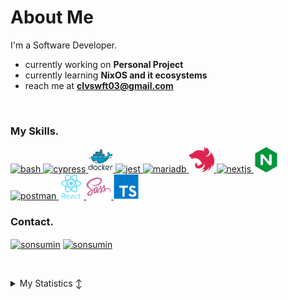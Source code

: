 # About Me

I'm a Software Developer.

- currently working on **Personal Project**
- currently learning **NixOS and it ecosystems**
- reach me at **clvswft03@gmail.com**

&nbsp;

<h3 align="left">My Skills.</h3>
<p align="left"> <a href="https://www.gnu.org/software/bash/" target="_blank" rel="noreferrer"> <img src="https://www.vectorlogo.zone/logos/gnu_bash/gnu_bash-icon.svg" alt="bash" width="40" height="40"/> </a> <a href="https://www.cypress.io" target="_blank" rel="noreferrer"> <img src="https://raw.githubusercontent.com/simple-icons/simple-icons/6e46ec1fc23b60c8fd0d2f2ff46db82e16dbd75f/icons/cypress.svg" alt="cypress" width="40" height="40"/> </a> <a href="https://www.docker.com/" target="_blank" rel="noreferrer"> <img src="https://raw.githubusercontent.com/devicons/devicon/master/icons/docker/docker-original-wordmark.svg" alt="docker" width="40" height="40"/> </a> <a href="https://jestjs.io" target="_blank" rel="noreferrer"> <img src="https://www.vectorlogo.zone/logos/jestjsio/jestjsio-icon.svg" alt="jest" width="40" height="40"/> </a> <a href="https://mariadb.org/" target="_blank" rel="noreferrer"> <img src="https://www.vectorlogo.zone/logos/mariadb/mariadb-icon.svg" alt="mariadb" width="40" height="40"/> </a> <a href="https://nestjs.com/" target="_blank" rel="noreferrer"> <img src="https://raw.githubusercontent.com/devicons/devicon/master/icons/nestjs/nestjs-plain.svg" alt="nestjs" width="40" height="40"/> </a> <a href="https://nextjs.org/" target="_blank" rel="noreferrer"> <img src="https://cdn.worldvectorlogo.com/logos/nextjs-2.svg" alt="nextjs" width="40" height="40"/> </a> <a href="https://www.nginx.com" target="_blank" rel="noreferrer"> <img src="https://raw.githubusercontent.com/devicons/devicon/master/icons/nginx/nginx-original.svg" alt="nginx" width="40" height="40"/> </a> <a href="https://postman.com" target="_blank" rel="noreferrer"> <img src="https://www.vectorlogo.zone/logos/getpostman/getpostman-icon.svg" alt="postman" width="40" height="40"/> </a> <a href="https://reactjs.org/" target="_blank" rel="noreferrer"> <img src="https://raw.githubusercontent.com/devicons/devicon/master/icons/react/react-original-wordmark.svg" alt="react" width="40" height="40"/> </a> <a href="https://sass-lang.com" target="_blank" rel="noreferrer"> <img src="https://raw.githubusercontent.com/devicons/devicon/master/icons/sass/sass-original.svg" alt="sass" width="40" height="40"/> </a> <a href="https://www.typescriptlang.org/" target="_blank" rel="noreferrer"> <img src="https://raw.githubusercontent.com/devicons/devicon/master/icons/typescript/typescript-original.svg" alt="typescript" width="40" height="40"/> </a> </p>

<h3 align="left">Contact.</h3>
<p align="left"> <a href="https://linkedin.com/in/sonsumin" target="blank"><img align="center" src="https://raw.githubusercontent.com/rahuldkjain/github-profile-readme-generator/master/src/images/icons/Social/github.svg" alt="sonsumin" height="30" width="40" /></a> <a href="https://linkedin.com/in/sonsumin" target="blank"><img align="center" src="https://raw.githubusercontent.com/rahuldkjain/github-profile-readme-generator/master/src/images/icons/Social/linked-in-alt.svg" alt="sonsumin" height="30" width="40" /></a>
</p>

&nbsp;

<details>
 <summary>My Statistics ↕️</summary>

<!--START_SECTION:waka-->
![Code Time](http://img.shields.io/badge/Code%20Time-2%2C024%20hrs%2054%20mins-blue)

![Profile Views](http://img.shields.io/badge/Profile%20Views-0-blue)

**🐱 My GitHub Data** 

> 📦 12.9 MB Used in GitHub's Storage 
 > 
> 🏆 733 Contributions in the Year 2024
 > 
> 💼 Opted to Hire
 > 
> 📜 583 Public Repositories 
 > 
> 🔑 162 Private Repositories 
 > 
**I'm a Night 🦉** 

```text
🌞 Morning                3596 commits        ██░░░░░░░░░░░░░░░░░░░░░░░   07.44 % 
🌆 Daytime                17187 commits       █████████░░░░░░░░░░░░░░░░   35.57 % 
🌃 Evening                18049 commits       █████████░░░░░░░░░░░░░░░░   37.35 % 
🌙 Night                  9491 commits        █████░░░░░░░░░░░░░░░░░░░░   19.64 % 
```
📅 **I'm Most Productive on Monday** 

```text
Monday                   8726 commits        █████░░░░░░░░░░░░░░░░░░░░   18.06 % 
Tuesday                  8347 commits        ████░░░░░░░░░░░░░░░░░░░░░   17.27 % 
Wednesday                7447 commits        ████░░░░░░░░░░░░░░░░░░░░░   15.41 % 
Thursday                 7300 commits        ████░░░░░░░░░░░░░░░░░░░░░   15.11 % 
Friday                   7318 commits        ████░░░░░░░░░░░░░░░░░░░░░   15.14 % 
Saturday                 4251 commits        ██░░░░░░░░░░░░░░░░░░░░░░░   08.80 % 
Sunday                   4934 commits        ███░░░░░░░░░░░░░░░░░░░░░░   10.21 % 
```


📊 **This Week I Spent My Time On** 

```text
🕑︎ Time Zone: Asia/Seoul

💬 Programming Languages: 
No Activity Tracked This Week

🔥 Editors: 
No Activity Tracked This Week

💻 Operating System: 
No Activity Tracked This Week
```

**I Mostly Code in TypeScript** 

```text
TypeScript               32 repos            █████░░░░░░░░░░░░░░░░░░░░   21.33 % 
JavaScript               30 repos            █████░░░░░░░░░░░░░░░░░░░░   20.00 % 
Python                   28 repos            █████░░░░░░░░░░░░░░░░░░░░   18.67 % 
Shell                    13 repos            ██░░░░░░░░░░░░░░░░░░░░░░░   08.67 % 
Lua                      3 repos             ░░░░░░░░░░░░░░░░░░░░░░░░░   02.00 % 
```



**Timeline**

![Lines of Code chart](https://raw.githubusercontent.com/testfailed/testfailed/main/assets/bar_graph.png)


 Last Updated on 13/12/2024 15:51:15 UTC
<!--END_SECTION:waka-->
</details>
